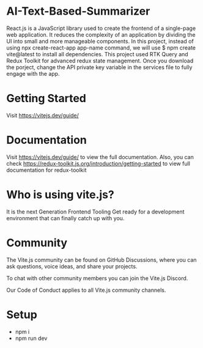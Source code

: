 # AI-Text-Based-Summarizer

React.js is a JavaScript library used to create the frontend of a single-page web application. It reduces the complexity of an application by dividing the UI into small and more manageable components. In this project, instead of using npx create-react-app app-name command, we will use $ npm create vite@latest to install all dependencies. This project used RTK Query and Redux Toolkit for advanced redux state management. Once you download the porject, change the API private key variable in the services file to fully engage with the app. 

# Getting Started
Visit https://vitejs.dev/guide/

# Documentation
Visit https://vitejs.dev/guide/ to view the full documentation.
Also, you can check https://redux-toolkit.js.org/introduction/getting-started to view full documentation for redux-toolkit

# Who is using vite.js?
It is the next Generation Frontend Tooling
Get ready for a development environment that can finally catch up with you.

# Community
The Vite.js community can be found on GitHub Discussions, where you can ask questions, voice ideas, and share your projects.

To chat with other community members you can join the Vite.js Discord.

Our Code of Conduct applies to all Vite.js community channels.

# Setup

- npm i
- npm run dev

